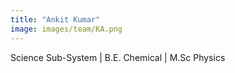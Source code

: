 ```yaml
---
title: "Ankit Kumar"
image: images/team/KA.png
---
```

Science Sub-System |
B.E. Chemical | M.Sc Physics

